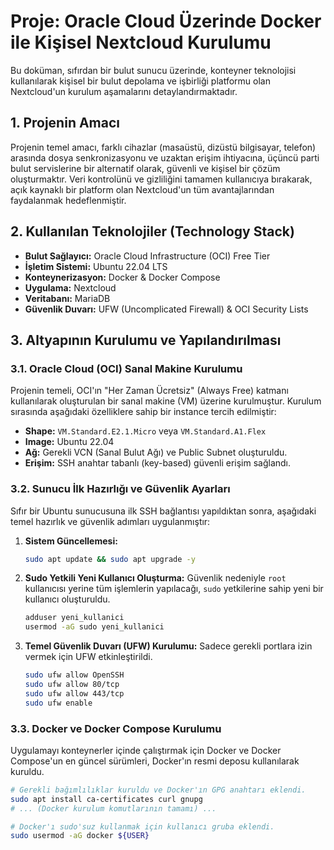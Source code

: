 # Proje: Oracle Cloud Üzerinde Docker ile Kişisel Nextcloud Kurulumu

Bu doküman, sıfırdan bir bulut sunucu üzerinde, konteyner teknolojisi kullanılarak kişisel bir bulut depolama ve işbirliği platformu olan Nextcloud'un kurulum aşamalarını detaylandırmaktadır.

## 1. Projenin Amacı

Projenin temel amacı, farklı cihazlar (masaüstü, dizüstü bilgisayar, telefon) arasında dosya senkronizasyonu ve uzaktan erişim ihtiyacına, üçüncü parti bulut servislerine bir alternatif olarak, güvenli ve kişisel bir çözüm oluşturmaktır. Veri kontrolünü ve gizliliğini tamamen kullanıcıya bırakarak, açık kaynaklı bir platform olan Nextcloud'un tüm avantajlarından faydalanmak hedeflenmiştir.

## 2. Kullanılan Teknolojiler (Technology Stack)

* **Bulut Sağlayıcı:** Oracle Cloud Infrastructure (OCI) Free Tier
* **İşletim Sistemi:** Ubuntu 22.04 LTS
* **Konteynerizasyon:** Docker & Docker Compose
* **Uygulama:** Nextcloud
* **Veritabanı:** MariaDB
* **Güvenlik Duvarı:** UFW (Uncomplicated Firewall) & OCI Security Lists

## 3. Altyapının Kurulumu ve Yapılandırılması

### 3.1. Oracle Cloud (OCI) Sanal Makine Kurulumu

Projenin temeli, OCI'ın "Her Zaman Ücretsiz" (Always Free) katmanı kullanılarak oluşturulan bir sanal makine (VM) üzerine kurulmuştur. Kurulum sırasında aşağıdaki özelliklere sahip bir instance tercih edilmiştir:
* **Shape:** `VM.Standard.E2.1.Micro` veya `VM.Standard.A1.Flex`
* **Image:** Ubuntu 22.04
* **Ağ:** Gerekli VCN (Sanal Bulut Ağı) ve Public Subnet oluşturuldu.
* **Erişim:** SSH anahtar tabanlı (key-based) güvenli erişim sağlandı.

### 3.2. Sunucu İlk Hazırlığı ve Güvenlik Ayarları

Sıfır bir Ubuntu sunucusuna ilk SSH bağlantısı yapıldıktan sonra, aşağıdaki temel hazırlık ve güvenlik adımları uygulanmıştır:

1.  **Sistem Güncellemesi:**
    ```bash
    sudo apt update && sudo apt upgrade -y
    ```
2.  **Sudo Yetkili Yeni Kullanıcı Oluşturma:**
    Güvenlik nedeniyle `root` kullanıcısı yerine tüm işlemlerin yapılacağı, `sudo` yetkilerine sahip yeni bir kullanıcı oluşturuldu.
    ```bash
    adduser yeni_kullanici
    usermod -aG sudo yeni_kullanici
    ```
3.  **Temel Güvenlik Duvarı (UFW) Kurulumu:**
    Sadece gerekli portlara izin vermek için UFW etkinleştirildi.
    ```bash
    sudo ufw allow OpenSSH
    sudo ufw allow 80/tcp
    sudo ufw allow 443/tcp
    sudo ufw enable
    ```

### 3.3. Docker ve Docker Compose Kurulumu

Uygulamayı konteynerler içinde çalıştırmak için Docker ve Docker Compose'un en güncel sürümleri, Docker'ın resmi deposu kullanılarak kuruldu.
```bash
# Gerekli bağımlılıklar kuruldu ve Docker'ın GPG anahtarı eklendi.
sudo apt install ca-certificates curl gnupg
# ... (Docker kurulum komutlarının tamamı) ...

# Docker'ı sudo'suz kullanmak için kullanıcı gruba eklendi.
sudo usermod -aG docker ${USER}
